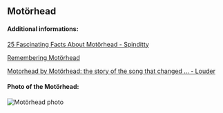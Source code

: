 ## Motörhead
#### Additional informations:
[25 Fascinating Facts About Motörhead - Spinditty](https://spinditty.com/genres/Fifty-Fascinating-Facts-About-Motrhead)

[Remembering Motörhead](https://www.side-line.com/remembering-motorhead/)

[Motorhead by Motörhead: the story of the song that changed ... - Louder](https://www.loudersound.com/features/motorhead-by-motorhead-the-story-behind-the-song)

#### Photo of the Motörhead:
![Motörhead photo](https:https://cdn.mos.cms.futurecdn.net/zrtKRotRAG3a2d9tyD9FaE-1200-80.jpg)
